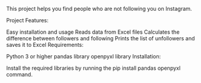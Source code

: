 This project helps you find people who are not following you on Instagram.

Project Features:

Easy installation and usage
Reads data from Excel files
Calculates the difference between followers and following
Prints the list of unfollowers and saves it to Excel
Requirements:

Python 3 or higher
pandas library
openpyxl library
Installation:

Install the required libraries by running the pip install pandas openpyxl command.